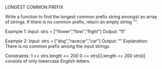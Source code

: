 LONGEST COMMON PREFIX

Write a function to find the longest common prefix string amongst an array of strings.
If there is no common prefix, return an empty string "".


Example 1:
Input: strs = ["flower","flow","flight"]
Output: "fl"

Example 2:
Input: strs = ["dog","racecar","car"]
Output: ""
Explanation: There is no common prefix among the input strings.


Constraints:
    1 <= strs.length <= 200
    0 <= strs[i].length <= 200
    strs[i] consists of only lowercase English letters.

